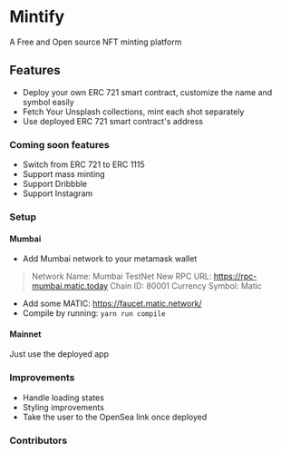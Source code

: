 # Mintify

A Free and Open source NFT minting platform

## Features

- Deploy your own ERC 721 smart contract, customize the name and symbol easily
- Fetch Your Unsplash collections, mint each shot separately
- Use deployed ERC 721 smart contract's address

### Coming soon features

- Switch from ERC 721 to ERC 1115
- Support mass minting
- Support Dribbble
- Support Instagram

### Setup

#### Mumbai

- Add Mumbai network to your metamask wallet

> Network Name: Mumbai TestNet
> New RPC URL: <https://rpc-mumbai.matic.today>
> Chain ID: 80001
> Currency Symbol: Matic

- Add some MATIC: <https://faucet.matic.network/>
- Compile by running: `yarn run compile`

#### Mainnet

Just use the deployed app

### Improvements

- Handle loading states
- Styling improvements
- Take the user to the OpenSea link once deployed

### Contributors
